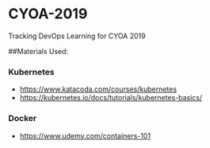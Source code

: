# CYOA-2019
Tracking DevOps Learning for CYOA 2019

##Materials Used:

### Kubernetes
* https://www.katacoda.com/courses/kubernetes
* https://kubernetes.io/docs/tutorials/kubernetes-basics/

### Docker
* https://www.udemy.com/containers-101


